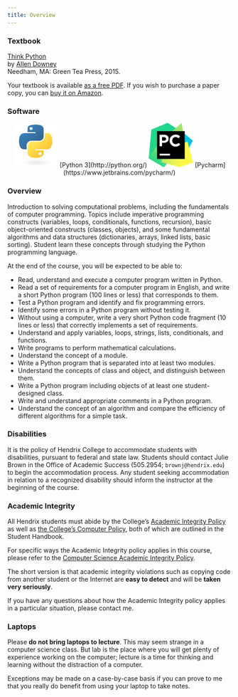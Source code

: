 ```yaml
---
title: Overview
---
```


### Textbook

[Think Python](http://greenteapress.com/thinkpython2/thinkpython2.pdf)\
   by [Allen Downey](http://allendowney.com/)\
   Needham, MA: Green Tea Press, 2015.

Your textbook is available [as a free
PDF](http://greenteapress.com/thinkpython2/thinkpython2.pdf).  If you
wish to purchase a paper copy, you can [buy it on
Amazon](http://amzn.to/1WmXPCx).

### Software

<div style="text-align:center">
<img src="images/pythonlogo.png" height="100">
[Python 3](http://python.org/)
</img>

<img src="images/pycharmlogo.png" height="100">
[Pycharm](https://www.jetbrains.com/pycharm/)
</img>
</div>

### Overview

Introduction to solving computational problems, including the
fundamentals of computer programming. Topics include imperative
programming constructs (variables, loops, conditionals, functions,
recursion), basic object-oriented constructs (classes, objects), and
some fundamental algorithms and data structures (dictionaries, arrays,
linked lists, basic sorting). Student learn these concepts through
studying the Python programming language.

At the end of the course, you will be expected to be able to:

-   Read, understand and execute a computer program written in Python.
-   Read a set of requirements for a computer program in English, and
    write a short Python program (100 lines or less) that corresponds to
    them.
-   Test a Python program and identify and fix programming errors.
-   Identify some errors in a Python program without testing it.
-   Without using a computer, write a very short Python code fragment
    (10 lines or less) that correctly implements a set of requirements.
-   Understand and apply variables, loops, strings, lists, conditionals,
    and functions.
-   Write programs to perform mathematical calculations.
-   Understand the concept of a module.
-   Write a Python program that is separated into at least two modules.
-   Understand the concepts of class and object, and distinguish between
    them.
-   Write a Python program including objects of at least one
    student-designed class.
-   Write and understand appropriate comments in a Python program.
-   Understand the concept of an algorithm and compare the efficiency of
    different algorithms for a simple task.

### Disabilities

It is the policy of Hendrix College to accommodate students with
disabilities, pursuant to federal and state law. Students should contact
Julie Brown in the Office of Academic Success (505.2954;
`brownj@hendrix.edu`) to begin the accommodation process. Any student
seeking accommodation in relation to a recognized disability should
inform the instructor at the beginning of the course.

### Academic Integrity

All Hendrix students must abide by the College’s [Academic Integrity
Policy](https://www.hendrix.edu/studentlife/handbook.aspx?id=67121) as
well as [the College’s Computer
Policy](https://www.hendrix.edu/studentlife/handbook.aspx?id=42308),
both of which are outlined in the Student Handbook.

For specific ways the Academic Integrity policy applies in this course,
please refer to the [Computer Science Academic Integrity
Policy](http://ozark.hendrix.edu/~yorgey/ac-integrity-policy.html).

The short version is that academic integrity violations such as copying
code from another student or the Internet are **easy to detect** and will
be **taken very seriously**.

If you have any questions about how the Academic Integrity policy
applies in a particular situation, please contact me.

### Laptops

Please **do not bring laptops to lecture**.  This may seem strange in
a computer science class.  But lab is the place where you will get
plenty of experience working on the computer; lecture is a time for
thinking and learning without the distraction of a computer.

Exceptions may be made on a case-by-case basis if you can prove to me
that you really do benefit from using your laptop to take notes.

